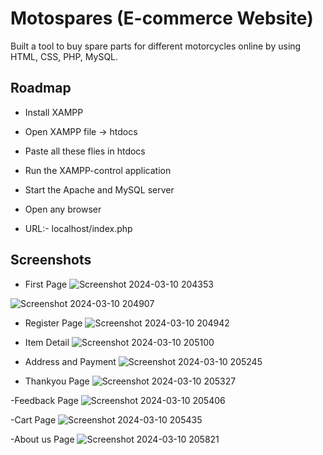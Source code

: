 # Motospares (E-commerce Website)

Built a tool to buy spare parts for different motorcycles online by using HTML,
CSS, PHP, MySQL.


## Roadmap

- Install XAMPP

- Open XAMPP file -> htdocs

- Paste all these flies in htdocs

- Run the XAMPP-control application

- Start the Apache and MySQL server

- Open any browser

- URL:- localhost/index.php

## Screenshots

- First Page
![Screenshot 2024-03-10 204353](https://github.com/anirudh-gowda/Motospares/assets/156525760/8f00ec9b-6255-4f23-be64-98b8cb9a6a1b)

![Screenshot 2024-03-10 204907](https://github.com/anirudh-gowda/Motospares/assets/156525760/b643cd92-eae7-4632-860d-876e9d47d550)

- Register Page
![Screenshot 2024-03-10 204942](https://github.com/anirudh-gowda/Motospares/assets/156525760/7f6a152d-3469-47d2-8d62-52965da3a952)

- Item Detail
![Screenshot 2024-03-10 205100](https://github.com/anirudh-gowda/Motospares/assets/156525760/d8fe8656-359d-4ba9-b943-ff8f6fe82252)

- Address and Payment
![Screenshot 2024-03-10 205245](https://github.com/anirudh-gowda/Motospares/assets/156525760/c560614c-8202-46ce-92d3-988f886bb555)

- Thankyou Page
![Screenshot 2024-03-10 205327](https://github.com/anirudh-gowda/Motospares/assets/156525760/c29e8920-8b89-4986-bfce-88375b6d868b)

-Feedback Page
![Screenshot 2024-03-10 205406](https://github.com/anirudh-gowda/Motospares/assets/156525760/637c9d22-2c51-4159-b2c0-0d2d7f058db7)

-Cart Page
![Screenshot 2024-03-10 205435](https://github.com/anirudh-gowda/Motospares/assets/156525760/33c6cb0c-7c86-4ce9-81d5-e50131492b37)

-About us Page
![Screenshot 2024-03-10 205821](https://github.com/anirudh-gowda/Motospares/assets/156525760/f0690504-0e6f-4516-a18e-a98785bd1de3)
